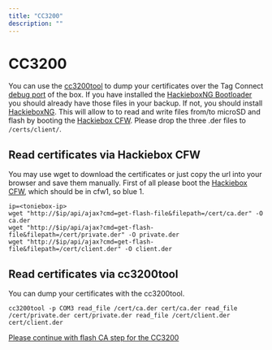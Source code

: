 ```yaml
---
title: "CC3200"
description: ""
---
```


# CC3200
You can use the [cc3200tool](https://github.com/toniebox-reverse-engineering/cc3200tool) to dump your certificates over the Tag Connect [debug port](/docs/wiki/cc3200/debug-port.md) of the box. If you have installed the [HackieboxNG Bootloader](/docs/custom-firmware/cc3200/hackieboxng-bl/) you should already have those files in your backup. If not, you should install [HackieboxNG](/docs/custom-firmware/cc3200/hackieboxng-bl/). This will allow to to read and write files from/to microSD and flash by booting the [Hackiebox CFW](/docs/custom-firmware/cc3200/hackiebox-cfw).
Please drop the three .der files to `/certs/client/`.

## Read certificates via Hackiebox CFW
You may use wget to download the certificates or just copy the url into your browser and save them manually.
First of all please boot the [Hackiebox CFW](/docs/custom-firmware/cc3200/hackiebox-cfw), which should be in cfw1, so blue 1.
```
ip=<toniebox-ip>
wget "http://$ip/api/ajax?cmd=get-flash-file&filepath=/cert/ca.der" -O ca.der
wget "http://$ip/api/ajax?cmd=get-flash-file&filepath=/cert/private.der" -O private.der
wget "http://$ip/api/ajax?cmd=get-flash-file&filepath=/cert/client.der" -O client.der
```

## Read certificates via cc3200tool
You can dump your certificates with the cc3200tool.
```
cc3200tool -p COM3 read_file /cert/ca.der cert/ca.der read_file /cert/private.der cert/private.der read_file /cert/client.der cert/client.der
```

[Please continue with flash CA step for the CC3200](../../flash-ca/cc3200)
